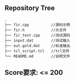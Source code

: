 ## Repository Tree
```
.
├── fir.cpp          //源码示例
├── fir.h            //头文件
├── fir_test.cpp     //测试源码
├── input.dat        //测试输入
├── out.gold.dat     //标准输出
├── tcl_script.tcl   //tcl文件
└── README.md        //说明文件
```

## Score要求: <= 200

